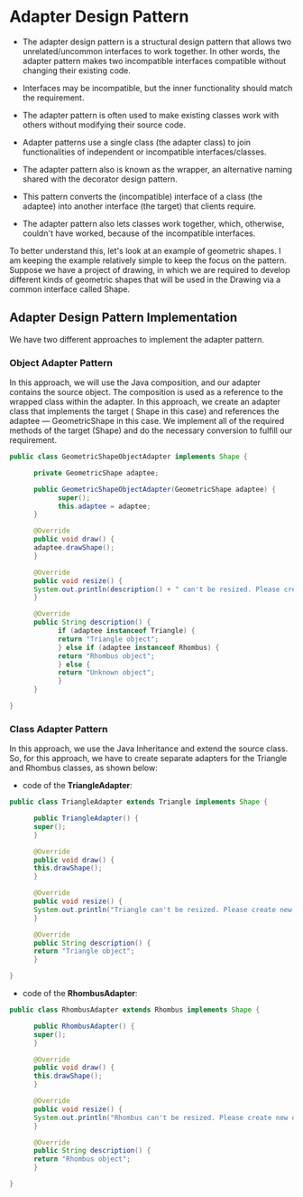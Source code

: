 # Adapter Design Pattern

- The adapter design pattern is a structural design pattern that allows two unrelated/uncommon interfaces to work together. In other words, the adapter pattern makes two incompatible interfaces compatible without changing their existing code.

- Interfaces may be incompatible, but the inner functionality should match the requirement.

- The adapter pattern is often used to make existing classes work with others without modifying their source code.

- Adapter patterns use a single class (the adapter class) to join functionalities of independent or incompatible interfaces/classes.

- The adapter pattern also is known as the wrapper, an alternative naming shared with the decorator design pattern.

- This pattern converts the (incompatible) interface of a class (the adaptee) into another interface (the target) that clients require.

- The adapter pattern also lets classes work together, which, otherwise, couldn't have worked, because of the incompatible interfaces.

To better understand this, let's look at an example of geometric shapes. I am keeping the example relatively simple to keep the focus on the pattern. Suppose we have a project of drawing, in which we are required to develop different kinds of geometric shapes that will be used in the Drawing via a common interface called  Shape.

## Adapter Design Pattern Implementation

We have two different approaches to implement the adapter pattern.

### Object Adapter Pattern

In this approach, we will use the Java composition, and our adapter contains the source object. The composition is used as a reference to the wrapped class within the adapter. In this approach, we create an adapter class that implements the target ( Shape in this case) and references the adaptee — GeometricShape in this case. We implement all of the required methods of the target (Shape) and do the necessary conversion to fulfill our requirement.

```java
public class GeometricShapeObjectAdapter implements Shape {

      private GeometricShape adaptee;

      public GeometricShapeObjectAdapter(GeometricShape adaptee) {
            super();
            this.adaptee = adaptee;
      }

      @Override
      public void draw() {
      adaptee.drawShape();
      }

      @Override
      public void resize() {
      System.out.println(description() + " can't be resized. Please create new one with required values.");
      }

      @Override
      public String description() {
            if (adaptee instanceof Triangle) {
            return "Triangle object";
            } else if (adaptee instanceof Rhombus) {
            return "Rhombus object";
            } else {
            return "Unknown object";
            }
      }

}
```

### Class Adapter Pattern

In this approach, we use the Java Inheritance and extend the source class. So, for this approach, we have to create separate adapters for the Triangle and Rhombus classes, as shown below:

- code of the  **TriangleAdapter**:

```java
public class TriangleAdapter extends Triangle implements Shape {

      public TriangleAdapter() {
      super();
      }

      @Override
      public void draw() {
      this.drawShape();
      }

      @Override
      public void resize() {
      System.out.println("Triangle can't be resized. Please create new one with required values.");
      }

      @Override
      public String description() {
      return "Triangle object";
      }

}
```

- code of the  **RhombusAdapter**:

```java
public class RhombusAdapter extends Rhombus implements Shape {

      public RhombusAdapter() {
      super();
      }

      @Override
      public void draw() {
      this.drawShape();
      }

      @Override
      public void resize() {
      System.out.println("Rhombus can't be resized. Please create new one with required values.");
      }

      @Override
      public String description() {
      return "Rhombus object";
      }

}
```
